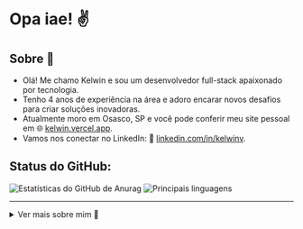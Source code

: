 # Opa iae! ✌️

## Sobre 👤
- Olá! Me chamo Kelwin e sou um desenvolvedor full-stack apaixonado por tecnologia.
- Tenho 4 anos de experiência na área e adoro encarar novos desafios para criar soluções inovadoras.
- Atualmente moro em Osasco, SP e você pode conferir meu site pessoal em 🌐 [kelwin.vercel.app](https://kelwin.vercel.app).
- Vamos nos conectar no LinkedIn: 👥 [linkedin.com/in/kelwinv](https://www.linkedin.com/in/kelwinv).

## Status do GitHub:

![Estatísticas do GitHub de Anurag](https://github-readme-stats.vercel.app/api?username=Kelwinv&show_icons=true&count_private=true&theme=midnight-purple) ![Principais linguagens](https://github-readme-stats.vercel.app/api/top-langs/?username=Kelwinv&layout=compact&theme=midnight-purple) 
	
----- 

<details>
<summary>
	Ver mais sobre mim 👀
</summary>

## Minhas principais habilidades 🎮🛠
- JavaScript, TypeScript
- HTML, CSS
- React, Next.js, Node
- Docker 🐳
- TypeORM
- PostgreSQL, MongoDB

## Experiências
- Python 🐍
- React Native ⚛️

</details>
